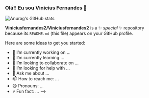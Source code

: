 ### Olá!! Eu sou Vinicius Fernandes 👋
![Anurag's GitHub stats](https://github-readme-stats.vercel.app/api?username=anuraghazra&show_icons=true&theme=radical&rank_icon=github)



**Viniciusfernandes2/Viniciusfernandes2** is a ✨ _special_ ✨ repository because its `README.md` (this file) appears on your GitHub profile.

Here are some ideas to get you started:

- 🔭 I’m currently working on ...
- 🌱 I’m currently learning ...
- 👯 I’m looking to collaborate on ...
- 🤔 I’m looking for help with ...
- 💬 Ask me about ...
- 📫 How to reach me: ...
- 😄 Pronouns: ...
- ⚡ Fun fact: ...
-->

